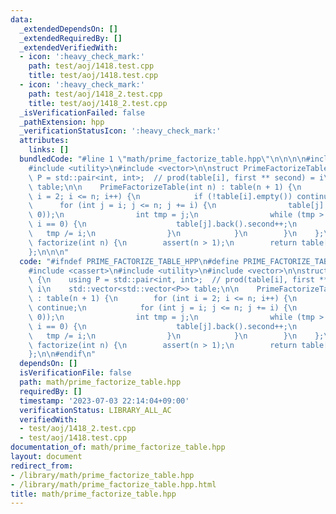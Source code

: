 ```yaml
---
data:
  _extendedDependsOn: []
  _extendedRequiredBy: []
  _extendedVerifiedWith:
  - icon: ':heavy_check_mark:'
    path: test/aoj/1418.test.cpp
    title: test/aoj/1418.test.cpp
  - icon: ':heavy_check_mark:'
    path: test/aoj/1418_2.test.cpp
    title: test/aoj/1418_2.test.cpp
  _isVerificationFailed: false
  _pathExtension: hpp
  _verificationStatusIcon: ':heavy_check_mark:'
  attributes:
    links: []
  bundledCode: "#line 1 \"math/prime_factorize_table.hpp\"\n\n\n\n#include <cassert>\n\
    #include <utility>\n#include <vector>\n\nstruct PrimeFactorizeTable {\n    using\
    \ P = std::pair<int, int>;  // prod(table[i], first ** second) = i\n    std::vector<std::vector<P>>\
    \ table;\n\n    PrimeFactorizeTable(int n) : table(n + 1) {\n        for (int\
    \ i = 2; i <= n; i++) {\n            if (!table[i].empty()) continue;\n      \
    \      for (int j = i; j <= n; j += i) {\n                table[j].push_back(P(i,\
    \ 0));\n                int tmp = j;\n                while (tmp > 1 && tmp %\
    \ i == 0) {\n                    table[j].back().second++;\n                 \
    \   tmp /= i;\n                }\n            }\n        }\n    };\n\n    std::vector<P>\
    \ factorize(int n) {\n        assert(n > 1);\n        return table[n];\n    };\n\
    };\n\n\n"
  code: "#ifndef PRIME_FACTORIZE_TABLE_HPP\n#define PRIME_FACTORIZE_TABLE_HPP\n\n\
    #include <cassert>\n#include <utility>\n#include <vector>\n\nstruct PrimeFactorizeTable\
    \ {\n    using P = std::pair<int, int>;  // prod(table[i], first ** second) =\
    \ i\n    std::vector<std::vector<P>> table;\n\n    PrimeFactorizeTable(int n)\
    \ : table(n + 1) {\n        for (int i = 2; i <= n; i++) {\n            if (!table[i].empty())\
    \ continue;\n            for (int j = i; j <= n; j += i) {\n                table[j].push_back(P(i,\
    \ 0));\n                int tmp = j;\n                while (tmp > 1 && tmp %\
    \ i == 0) {\n                    table[j].back().second++;\n                 \
    \   tmp /= i;\n                }\n            }\n        }\n    };\n\n    std::vector<P>\
    \ factorize(int n) {\n        assert(n > 1);\n        return table[n];\n    };\n\
    };\n\n#endif\n"
  dependsOn: []
  isVerificationFile: false
  path: math/prime_factorize_table.hpp
  requiredBy: []
  timestamp: '2023-07-03 22:14:04+09:00'
  verificationStatus: LIBRARY_ALL_AC
  verifiedWith:
  - test/aoj/1418_2.test.cpp
  - test/aoj/1418.test.cpp
documentation_of: math/prime_factorize_table.hpp
layout: document
redirect_from:
- /library/math/prime_factorize_table.hpp
- /library/math/prime_factorize_table.hpp.html
title: math/prime_factorize_table.hpp
---
```

